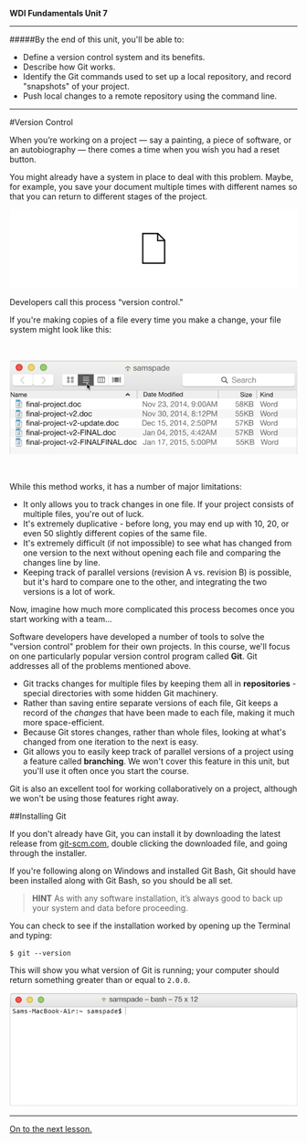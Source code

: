 **WDI Fundamentals Unit 7**

---

#####By the end of this unit, you'll be able to:
* Define a version control system and its benefits.
* Describe how Git works.
* Identify the Git commands used to set up a local repository, and record "snapshots" of your project.
* Push local changes to a remote repository using the command line.

---


#Version Control

When you’re working on a project — say a painting, a piece of software, or an autobiography — there comes a time when you wish you had a reset button.

You might already have a system in place to deal with this problem. Maybe, for example, you save your document multiple times with different names so that you can return to different stages of the project.

![Version Control](../assets/chapter2/version-control.gif)

Developers call this process “version control."

If you're making copies of a file every time you make a change, your file system might look like this:

<br>

![Bad VCS](../assets/chapter2/bad_vcs.png)

<br>

While this method works, it has a number of major limitations:
* It only allows you to track changes in one file. If your project consists of multiple files, you're out of luck.
* It's extremely duplicative - before long, you may end up with 10, 20, or even 50 slightly different copies of the same file.
* It's extremely difficult (if not impossible) to see what has changed from one version to the next without opening each file and comparing the changes line by line.
* Keeping track of parallel versions (revision A vs. revision B) is possible, but it's hard to compare one to the other, and integrating the two versions is a lot of work.

Now, imagine how much more complicated this process becomes once you start working with a team...

Software developers have developed a number of tools to solve the "version control" problem for their own projects. In this course, we'll focus on one particularly popular version control program called **Git**. Git addresses all of the problems mentioned above.
* Git tracks changes for multiple files by keeping them all in **repositories** - special directories with some hidden Git machinery.
* Rather than saving entire separate versions of each file, Git keeps a record of the *changes* that have been made to each file, making it much more space-efficient.
* Because Git stores changes, rather than whole files, looking at what's changed from one iteration to the next is easy.
* Git allows you to easily keep track of parallel versions of a project using a feature called **branching**. We won't cover this feature in this unit, but you'll use it often once you start the course.

Git is also an excellent tool for working collaboratively on a project, although we won't be using those features right away.

##Installing Git

If you don't already have Git, you can install it by downloading the latest release from [git-scm.com](http://git-scm.com/download/mac), double clicking the downloaded file, and going through the installer.

If you're following along on Windows and installed Git Bash, Git should have been installed along with Git Bash, so you should be all set.

> **HINT** As with any software installation, it’s always good to back up your system and data before proceeding.

You can check to see if the installation worked by opening up the Terminal and typing:

```
$ git --version
```

This will show you what version of Git is running; your computer should return something greater than or equal to `2.0.0`.

![Check to See Which Version of Git is Running](../assets/chapter2/git_installed.gif)

---

[On to the next lesson.](02_lesson.md)
